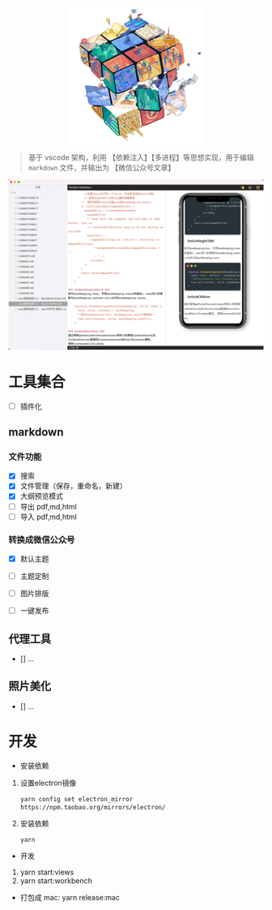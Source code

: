 <div align=center>
    <img src="./doc/logo.png"/>
</div>

> 基于 vscode 架构，利用 【依赖注入】【多进程】等思想实现，用于编辑 `markdown` 文件，并输出为 【微信公众号文章】

<div align=center>
    <img src="./doc/cover.png" width="800px" />
</div>

# 工具集合
- [ ] 插件化
## markdown

### 文件功能
- [x] 搜索
- [x] 文件管理（保存，重命名，新建）
- [x] 大纲预览模式
- [ ] 导出 pdf,md,html
- [ ] 导入 pdf,md,html

### 转换成微信公众号
- [x] 默认主题
- [ ] 主题定制
- [ ] 图片排版
- [ ] 一键发布


## 代理工具
- [] ...
## 照片美化
- [] ...

# 开发 
- 安装依赖
1. 设置electron镜像
    ```
    yarn config set electron_mirror https://npm.taobao.org/mirrors/electron/
    ```
2. 安装依赖
    ```
    yarn
    ```

- 开发
1. yarn start:views
2. yarn start:workbench


- 打包成 mac:
yarn release:mac
